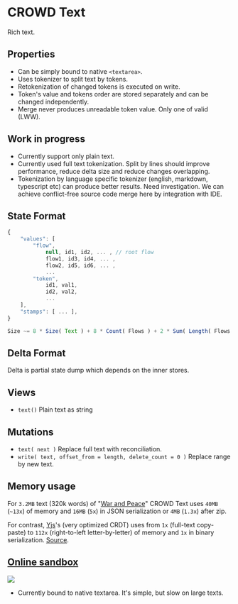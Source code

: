 # CROWD Text

Rich text.

## Properties

- Can be simply bound to native `<textarea>`.
- Uses tokenizer to split text by tokens.
- Retokenization of changed tokens is executed on write.
- Token's value and tokens order are stored separately and can be changed independently.
- Merge never produces unreadable token value. Only one of valid (LWW).

## Work in progress

- Currently support only plain text.
- Currently used full text tokenization. Split by lines should improve performance, reduce delta size and reduce changes overlapping.
- Tokenization by language specific tokenizer (english, markdown, typescript etc) can produce better results. Need investigation. We can achieve conflict-free source code merge here by integration with IDE.

## State Format

```javascript
{
	"values": [
		"flow",
			null, id1, id2, ... , // root flow
			flow1, id3, id4, ... ,
			flow2, id5, id6, ... ,
			...
		"token",
			id1, val1,
			id2, val2,
			...
	],
	"stamps": [ ... ],
}

Size ~= 8 * Size( Text ) + 8 * Count( Flows ) + 2 * Sum( Length( Flows ) ) + 8 * Count( Tombstones ) + 2
```

## Delta Format

Delta is partial state dump which depends on the inner stores.

## Views

- `text()` Plain text as string

## Mutations

- `text( next )` Replace full text with reconciliation.
- `write( text, offset_from = length, delete_count = 0 )` Replace range by new text.

## Memory usage

For `3.2MB` text (320k words) of "[War and Peace](http://az.lib.ru/t/tolstoj_lew_nikolaewich/text_0073.shtml)" CROWD Text uses `40MB` (`~13x`) of memory and `16MB` (`5x`) in JSON serialization or `4MB` (`1.3x`) after zip.

For contrast, [Yjs](https://github.com/yjs/yjs)'s (very optimized CRDT) uses from `1x` (full-text copy-paste) to `112x` (right-to-left letter-by-letter) of memory and `1x` in binary serialization. [Source](https://blog.kevinjahns.de/are-crdts-suitable-for-shared-editing/).

## [Online sandbox](https://crowd.hyoo.ru/)

[![](https://i.imgur.com/4RJEWsB.png)](https://crowd.hyoo.ru/)

- Currently bound to native textarea. It's simple, but slow on large texts. 
